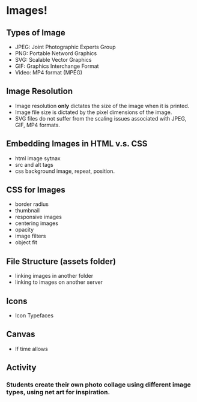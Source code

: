 # Images!
## Types of Image
* JPEG: Joint Photographic Experts Group
* PNG: Portable Netword Graphics
* SVG: Scalable Vector Graphics
* GIF: Graphics Interchange Format
* Video: MP4 format (MPEG)

## Image Resolution
* Image resolution **only** dictates the size of the image when it is printed.
* Image file size is dictated by the pixel dimensions of the image.
* SVG files do not suffer from the scaling issues associated with JPEG, GIF, MP4 formats.

## Embedding Images in HTML v.s. CSS
* html image sytnax
* src and alt tags
* css background image, repeat, position.

## CSS for Images
* border radius
* thumbnail
* responsive images
* centering images
* opacity
* image filters
* object fit

## File Structure (assets folder)
* linking images in another folder
* linking to images on another server


## Icons
* Icon Typefaces


## Canvas
* If time allows

## Activity
### Students create their own photo collage using different image types, using net art for inspiration.

